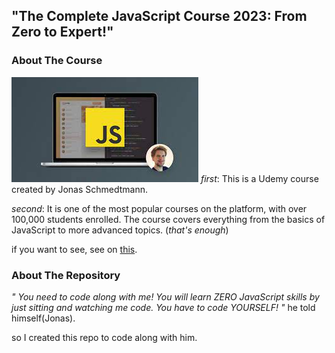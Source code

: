 ##  "The Complete JavaScript Course 2023: From Zero to Expert!"
### About The Course
![](img1.jpg)
_first_: This is a Udemy course created by Jonas Schmedtmann.

_second_: It is one of the most popular courses on the platform, with over 100,000 students enrolled. The course covers everything from the basics of JavaScript to more advanced topics. (_that's enough_) 

if you want to see, see on [this](https://www.udemy.com/course/the-complete-javascript-course/?utm_source=adwords&utm_medium=udemyads&utm_campaign=WebDevelopment_Search_la.EN_cc.US_PP_Control&utm_content=deal4584&utm_term=_._ag_141124571212_._ad_594266300082_._kw__._de_c_._dm__._pl__._ti_dsa-1652654191345_._li_2840_._pd__._&matchtype=&gclid=CjwKCAjw2K6lBhBXEiwA5RjtCXGsQSHdl6PPlEV-P6yQRH6r7ufhxEatCpGhykbqt7kp3HRAygRyjRoCNxEQAvD_BwE).

### About The Repository
_" You need to code along with me! You will learn ZERO JavaScript skills by just sitting and watching me code. You have to code YOURSELF! "_ he told himself(Jonas).

so I created this repo to code along with him.